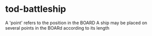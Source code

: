 # tod-battleship


A 'point' refers to the position in the BOARD
A ship may be placed on several points in the BOARd according to its length